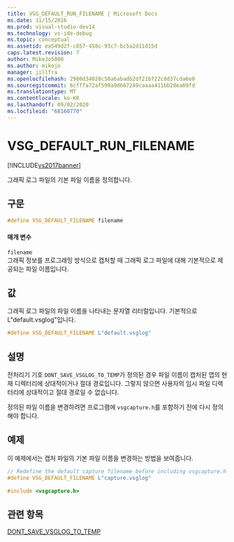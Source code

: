```yaml
---
title: VSG_DEFAULT_RUN_FILENAME | Microsoft Docs
ms.date: 11/15/2016
ms.prod: visual-studio-dev14
ms.technology: vs-ide-debug
ms.topic: conceptual
ms.assetid: ea549d2f-c857-458c-93c7-bc5a2d11d15d
caps.latest.revision: 7
author: MikeJo5000
ms.author: mikejo
manager: jillfra
ms.openlocfilehash: 2980d34028c58a6abadb2df21bf22c8d37cda6e0
ms.sourcegitcommit: 6cfffa72af599a9d667249caaaa411bb28ea69fd
ms.translationtype: MT
ms.contentlocale: ko-KR
ms.lasthandoff: 09/02/2020
ms.locfileid: "68160770"
---
```

# <a name="vsg_default_run_filename"></a>VSG_DEFAULT_RUN_FILENAME
[!INCLUDE[vs2017banner](../includes/vs2017banner.md)]

그래픽 로그 파일의 기본 파일 이름을 정의합니다.  
  
## <a name="syntax"></a>구문  
  
```cpp  
#define VSG_DEFAULT_FILENAME filename  
```  
  
#### <a name="parameters"></a>매개 변수  
 `filename`  
 그래픽 정보를 프로그래밍 방식으로 캡처할 때 그래픽 로그 파일에 대해 기본적으로 제공되는 파일 이름입니다.  
  
## <a name="value"></a>값  
 그래픽 로그 파일의 파일 이름을 나타내는 문자열 리터럴입니다. 기본적으로 L"default.vsglog"입니다.  
  
```cpp  
#define VSG_DEFAULT_FILENAME L"default.vsglog"  
```  
  
## <a name="remarks"></a>설명  
 전처리기 기호 `DONT_SAVE_VSGLOG_TO_TEMP`가 정의된 경우 파일 이름이 캡처된 앱의 현재 디렉터리에 상대적이거나 절대 경로입니다. 그렇지 않으면 사용자의 임시 파일 디렉터리에 상대적이고 절대 경로일 수 없습니다.  
  
 정의된 파일 이름을 변경하려면 프로그램에 `vsgcapture.h`를 포함하기 전에 다시 정의해야 합니다.  
  
## <a name="example"></a>예제  
 이 예제에서는 캡처 파일의 기본 파일 이름을 변경하는 방법을 보여줍니다.  
  
```cpp  
// Redefine the default capture filename before including vsgcapture.h  
#define VSG_DEFAULT_FILENAME L"capture.vsglog"  
  
#include <vsgcapture.h>  
```  
  
## <a name="see-also"></a>관련 항목  
 [DONT_SAVE_VSGLOG_TO_TEMP](../debugger/dont-save-vsglog-to-temp.md)
